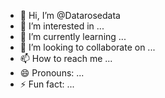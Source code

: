 - 👋 Hi, I’m @Datarosedata
- 👀 I’m interested in ...
- 🌱 I’m currently learning ...
- 💞️ I’m looking to collaborate on ...
- 📫 How to reach me ...
- 😄 Pronouns: ...
- ⚡ Fun fact: ...

<!---
Datarosedata/Datarosedata is a ✨ special ✨ repository because its `README.md` (this file) appears on your GitHub profile.
You can click the Preview link to take a look at your changes.
--->
